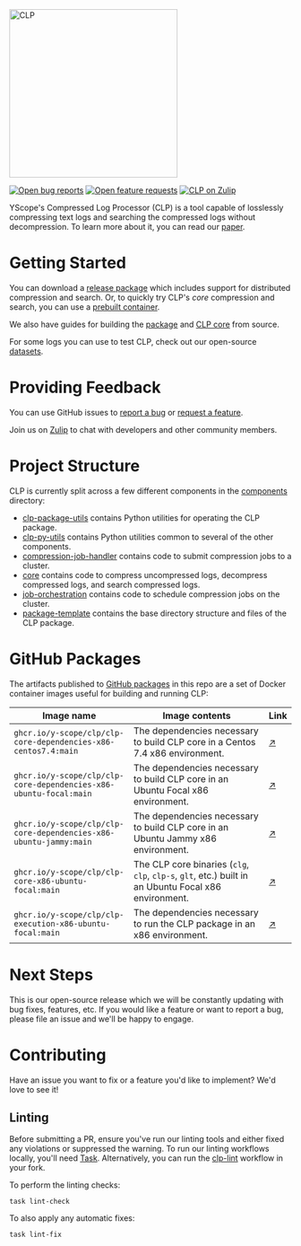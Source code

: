 <img alt="CLP" src="https://yscope.com/img/clp-logo.png" width="300"/>

[![Open bug reports](https://img.shields.io/github/issues/y-scope/clp/bug?label=bugs)](https://github.com/y-scope/clp/issues?q=is%3Aissue+is%3Aopen+label%3Abug)
[![Open feature requests](https://img.shields.io/github/issues/y-scope/clp/enhancement?label=feature-requests)](https://github.com/y-scope/clp/issues?q=is%3Aissue+is%3Aopen+label%3Aenhancement)
[![CLP on Zulip](https://img.shields.io/badge/zulip-yscope--clp%20chat-1888FA?logo=zulip)](https://yscope-clp.zulipchat.com/) 

YScope's Compressed Log Processor (CLP) is a tool capable of losslessly compressing text logs and
searching the compressed logs without decompression. To learn more about it, you can read our 
[paper](https://www.usenix.org/system/files/osdi21-rodrigues.pdf).

# Getting Started

You can download a [release package](https://github.com/y-scope/clp/releases) which includes support
for distributed compression and search. Or, to quickly try CLP's *core* compression and search, you
can use a [prebuilt container](docs/core/clp-core-container.md).

We also have guides for building the [package](docs/Building.md) and
[CLP core](components/core/README.md) from source.

For some logs you can use to test CLP, check out our open-source 
[datasets](docs/Datasets.md).

# Providing Feedback

You can use GitHub issues to [report a bug](https://github.com/y-scope/clp/issues/new?assignees=&labels=bug&template=bug-report.yml) 
or [request a feature](https://github.com/y-scope/clp/issues/new?assignees=&labels=enhancement&template=feature-request.yml).

Join us on [Zulip](https://yscope-clp.zulipchat.com/) to chat with developers 
and other community members.

# Project Structure

CLP is currently split across a few different components in the [components](components) 
directory:

* [clp-package-utils](components/clp-package-utils) contains Python utilities
  for operating the CLP package.
* [clp-py-utils](components/clp-py-utils) contains Python utilities common to several of the 
  other components.
* [compression-job-handler](components/compression-job-handler) contains code to submit
  compression jobs to a cluster.
* [core](components/core) contains code to compress uncompressed logs, decompress compressed 
  logs, and search compressed logs.
* [job-orchestration](components/job-orchestration) contains code to schedule compression jobs on
  the cluster.
* [package-template](components/package-template) contains the base directory structure and files of the 
  CLP package.

# GitHub Packages

The artifacts published to [GitHub packages][1] in this repo are a set of Docker container images
useful for building and running CLP:

| Image name                                                        | Image contents                                                                                       | Link   |
|-------------------------------------------------------------------|------------------------------------------------------------------------------------------------------|--------|
| `ghcr.io/y-scope/clp/clp-core-dependencies-x86-centos7.4:main`    | The dependencies necessary to build CLP core in a Centos 7.4 x86 environment.                        | [↗][2] |
| `ghcr.io/y-scope/clp/clp-core-dependencies-x86-ubuntu-focal:main` | The dependencies necessary to build CLP core in an Ubuntu Focal x86 environment.                     | [↗][3] |
| `ghcr.io/y-scope/clp/clp-core-dependencies-x86-ubuntu-jammy:main` | The dependencies necessary to build CLP core in an Ubuntu Jammy x86 environment.                     | [↗][4] |
| `ghcr.io/y-scope/clp/clp-core-x86-ubuntu-focal:main`              | The CLP core binaries (`clg`, `clp`, `clp-s`, `glt`, etc.) built in an Ubuntu Focal x86 environment. | [↗][5] |
| `ghcr.io/y-scope/clp/clp-execution-x86-ubuntu-focal:main`         | The dependencies necessary to run the CLP package in an x86 environment.                             | [↗][6] |

# Next Steps

This is our open-source release which we will be constantly updating with bug fixes, features, etc.
If you would like a feature or want to report a bug, please file an issue and we'll be happy to engage.

# Contributing

Have an issue you want to fix or a feature you'd like to implement? We'd love to see it!

## Linting

Before submitting a PR, ensure you've run our linting tools and either fixed any violations or
suppressed the warning. To run our linting workflows locally, you'll need [Task][7]. Alternatively,
you can run the [clp-lint](.github/workflows/clp-lint.yaml) workflow in your fork.

To perform the linting checks:

```shell
task lint-check
```

To also apply any automatic fixes:

```shell
task lint-fix
```

[1]: https://github.com/orgs/y-scope/packages?repo_name=clp
[2]: https://github.com/y-scope/clp/pkgs/container/clp%2Fclp-core-dependencies-x86-centos7.4
[3]: https://github.com/y-scope/clp/pkgs/container/clp%2Fclp-core-dependencies-x86-ubuntu-focal
[4]: https://github.com/y-scope/clp/pkgs/container/clp%2Fclp-core-dependencies-x86-ubuntu-jammy
[5]: https://github.com/y-scope/clp/pkgs/container/clp%2Fclp-core-x86-ubuntu-focal
[6]: https://github.com/y-scope/clp/pkgs/container/clp%2Fclp-execution-x86-ubuntu-focal
[7]: https://taskfile.dev/
